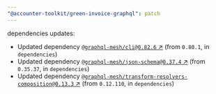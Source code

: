 ```yaml
---
"@accounter-toolkit/green-invoice-graphql": patch
---
```

dependencies updates:
  - Updated dependency [`@graphql-mesh/cli@0.82.6` ↗︎](https://www.npmjs.com/package/@graphql-mesh/cli/v/0.82.6) (from `0.80.1`, in `dependencies`)
  - Updated dependency [`@graphql-mesh/json-schema@0.37.4` ↗︎](https://www.npmjs.com/package/@graphql-mesh/json-schema/v/0.37.4) (from `0.35.37`, in `dependencies`)
  - Updated dependency [`@graphql-mesh/transform-resolvers-composition@0.13.3` ↗︎](https://www.npmjs.com/package/@graphql-mesh/transform-resolvers-composition/v/0.13.3) (from `0.12.110`, in `dependencies`)
